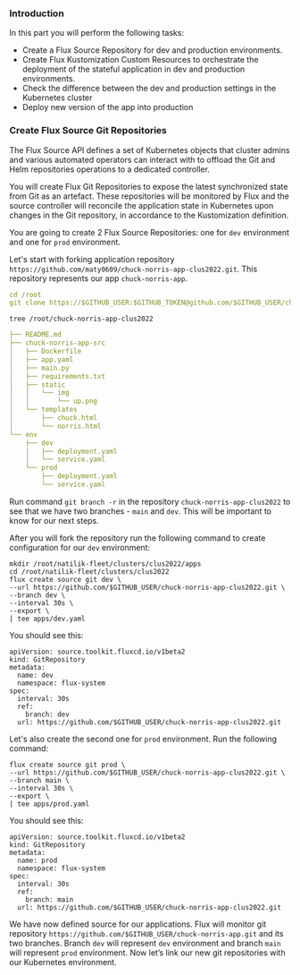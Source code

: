 ### Introduction

In this part you will perform the following tasks:

- Create a Flux Source Repository for dev and production environments.
- Create Flux Kustomization Custom Resources to orchestrate the deployment of the stateful application in dev and production environments.
- Check the difference between the dev and production settings in the Kubernetes cluster
- Deploy new version of the app into production

### Create Flux Source Git Repositories

The Flux Source API defines a set of Kubernetes objects that cluster admins and various automated operators can interact with to offload the Git and Helm repositories operations to a dedicated controller.

You will create Flux Git Repositories to expose the latest synchronized state from Git as an artefact. These repositories will be monitored by Flux and the source controller will reconcile the application state in Kubernetes upon changes in the Git repository, in accordance to the Kustomization definition.

You are going to create 2 Flux Source Repositories: one for `dev` environment and one for `prod` environment.

Let's start with forking application repository `https://github.com/maty0609/chuck-norris-app-clus2022.git`. This repository represents our app `chuck-norris-app`.

```yaml
cd /root
git clone https://$GITHUB_USER:$GITHUB_TOKEN@github.com/$GITHUB_USER/chuck-norris-app-clus2022.git
```

`tree /root/chuck-norris-app-clus2022`

```yaml
├── README.md
├── chuck-norris-app-src
│   ├── Dockerfile
│   ├── app.yaml
│   ├── main.py
│   ├── requirements.txt
│   ├── static
│   │   └── img
│   │       └── up.png
│   └── templates
│       ├── chuck.html
│       └── norris.html
└── env
    ├── dev
    │   ├── deployment.yaml
    │   └── service.yaml
    └── prod
        ├── deployment.yaml
        └── service.yaml
```

Run command `git branch -r` in the repository `chuck-norris-app-clus2022` to see that we have two branches - `main` and `dev`. This will be important to know for our next steps.

After you will fork the repository run the following command to create configuration for our `dev` environment:

```
mkdir /root/natilik-fleet/clusters/clus2022/apps
cd /root/natilik-fleet/clusters/clus2022
flux create source git dev \
--url https://github.com/$GITHUB_USER/chuck-norris-app-clus2022.git \
--branch dev \
--interval 30s \
--export \
| tee apps/dev.yaml

```

You should see this:

```
apiVersion: source.toolkit.fluxcd.io/v1beta2
kind: GitRepository
metadata:
  name: dev
  namespace: flux-system
spec:
  interval: 30s
  ref:
    branch: dev
  url: https://github.com/$GITHUB_USER/chuck-norris-app-clus2022.git
```

Let's also create the second one for `prod` environment. Run the following command:

```
flux create source git prod \
--url https://github.com/$GITHUB_USER/chuck-norris-app-clus2022.git \
--branch main \
--interval 30s \
--export \
| tee apps/prod.yaml

```

You should see this:

```
apiVersion: source.toolkit.fluxcd.io/v1beta2
kind: GitRepository
metadata:
  name: prod
  namespace: flux-system
spec:
  interval: 30s
  ref:
    branch: main
  url: https://github.com/$GITHUB_USER/chuck-norris-app-clus2022.git
```

We have now defined source for our applications. Flux will monitor git repository `https://github.com/$GITHUB_USER/chuck-norris-app.git` and its two branches. Branch `dev` will represent `dev` environment and branch `main` will represent `prod` environment. Now let’s link our new git repositories with our Kubernetes environment.
